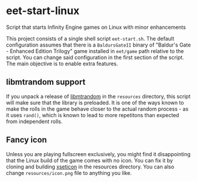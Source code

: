 # eet-start-linux
Script that starts Infinity Engine games on Linux with minor enhancements

This project consists of a single shell script `eet-start.sh`. The default
configuration assumes that there is a `BaldursGateII` binary of
"Baldur's Gate - Enhanced Edition Trilogy" game installed in `eet/game` path
relative to the script. You can change said configuration in the first section
of the script. The main objective is to enable extra features.

## libmtrandom support

If you unpack a release of [libmtrandom](https://github.com/dtiefling/libmtrandom)
in the `resources` directory, this script will make sure that the library
is preloaded. It is one of the ways known to make the rolls in the game behave
closer to the actual random process - as it uses `rand()`, which is known to lead
to more repetitons than expected from independent rolls.

## Fancy icon

Unless you are playing fullscreen exclusively, you might find it disappointing
that the Linux build of the game comes with no icon. You can fix it by
cloning and building [xseticon](https://github.com/xeyownt/xseticon)
in the resources directory. You can also change `resources/icon.png`
file to anything you like.
